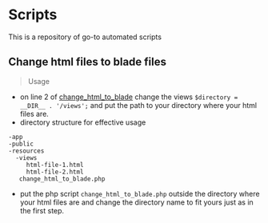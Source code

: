 # Scripts
 This is a repository of go-to automated scripts

## Change html files to blade files
> Usage
- on line 2 of [change_html_to_blade]('./php/change_html_to_blade.php') change the views `$directory = __DIR__ . '/views';` and put the path to your directory where your html files are.
- directory structure for effective usage
```
-app
-public
-resources
  -views
     html-file-1.html
     html-file-2.html
   change_html_to_blade.php
 ```
 - put the php script `change_html_to_blade.php` outside the directory where your html files are and change the directory name to fit yours just as in the first step.